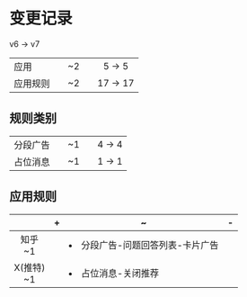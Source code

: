 # 变更记录

v6 -> v7

||||||
|-|:-:|:-:|:-:|:-:|
|应用||~2||5 -> 5|
|应用规则||~2||17 -> 17|

## 规则类别

||||||
|-|:-:|:-:|:-:|:-:|
|分段广告||~1||4 -> 4|
|占位消息||~1||1 -> 1|

## 应用规则

||+|~|-|
|:-:|-|-|-|
|知乎<br>~1||<li>分段广告-问题回答列表-卡片广告||
|X(推特)<br>~1||<li>占位消息-关闭推荐||
